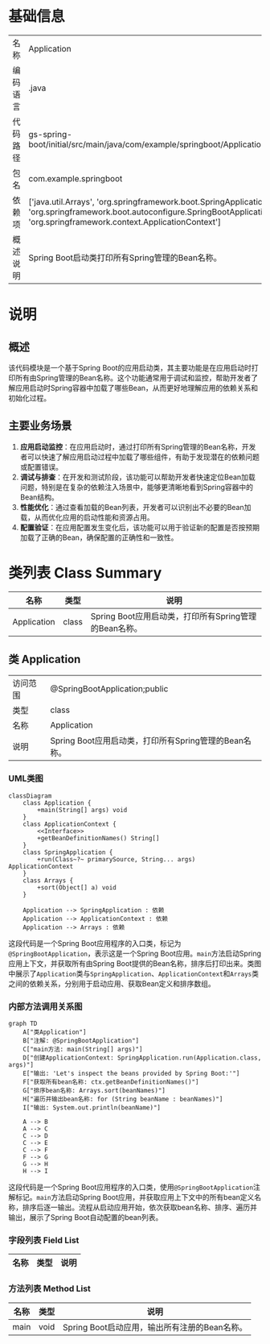 # 基础信息

|      |      |
|------|------|
| 名称 | Application |
| 编码语言 | .java |
| 代码路径 | gs-spring-boot/initial/src/main/java/com/example/springboot/Application.java |
| 包名 | com.example.springboot |
| 依赖项 | ['java.util.Arrays', 'org.springframework.boot.SpringApplication', 'org.springframework.boot.autoconfigure.SpringBootApplication', 'org.springframework.context.ApplicationContext'] |
| 概述说明 | Spring Boot启动类打印所有Spring管理的Bean名称。 |

# 说明

## 概述

该代码模块是一个基于Spring Boot的应用启动类，其主要功能是在应用启动时打印所有由Spring管理的Bean名称。这个功能通常用于调试和监控，帮助开发者了解应用启动时Spring容器中加载了哪些Bean，从而更好地理解应用的依赖关系和初始化过程。

## 主要业务场景

1. **应用启动监控**：在应用启动时，通过打印所有Spring管理的Bean名称，开发者可以快速了解应用启动过程中加载了哪些组件，有助于发现潜在的依赖问题或配置错误。
2. **调试与排查**：在开发和测试阶段，该功能可以帮助开发者快速定位Bean加载问题，特别是在复杂的依赖注入场景中，能够更清晰地看到Spring容器中的Bean结构。
3. **性能优化**：通过查看加载的Bean列表，开发者可以识别出不必要的Bean加载，从而优化应用的启动性能和资源占用。
4. **配置验证**：在应用配置发生变化后，该功能可以用于验证新的配置是否按预期加载了正确的Bean，确保配置的正确性和一致性。

# 类列表 Class Summary

| 名称   | 类型  | 说明 |
|-------|------|-------------|
| Application | class | Spring Boot应用启动类，打印所有Spring管理的Bean名称。 |



## 类 Application

|      |      |
|------|------|
| 访问范围 | @SpringBootApplication;public |
| 类型 | class |
| 名称 | Application |
| 说明 | Spring Boot应用启动类，打印所有Spring管理的Bean名称。 |


### UML类图

```mermaid
classDiagram
    class Application {
        +main(String[] args) void
    }
    class ApplicationContext {
        <<Interface>>
        +getBeanDefinitionNames() String[]
    }
    class SpringApplication {
        +run(Class~?~ primarySource, String... args) ApplicationContext
    }
    class Arrays {
        +sort(Object[] a) void
    }

    Application --> SpringApplication : 依赖
    Application --> ApplicationContext : 依赖
    Application --> Arrays : 依赖
```

这段代码是一个Spring Boot应用程序的入口类，标记为`@SpringBootApplication`，表示这是一个Spring Boot应用。`main`方法启动Spring应用上下文，并获取所有由Spring Boot提供的Bean名称，排序后打印出来。类图中展示了`Application`类与`SpringApplication`、`ApplicationContext`和`Arrays`类之间的依赖关系，分别用于启动应用、获取Bean定义和排序数组。


### 内部方法调用关系图

```mermaid
graph TD
    A["类Application"]
    B["注解: @SpringBootApplication"]
    C["main方法: main(String[] args)"]
    D["创建ApplicationContext: SpringApplication.run(Application.class, args)"]
    E["输出: 'Let's inspect the beans provided by Spring Boot:'"]
    F["获取所有bean名称: ctx.getBeanDefinitionNames()"]
    G["排序bean名称: Arrays.sort(beanNames)"]
    H["遍历并输出bean名称: for (String beanName : beanNames)"]
    I["输出: System.out.println(beanName)"]

    A --> B
    A --> C
    C --> D
    C --> E
    C --> F
    F --> G
    G --> H
    H --> I
```

这段代码是一个Spring Boot应用程序的入口类，使用`@SpringBootApplication`注解标记。`main`方法启动Spring Boot应用，并获取应用上下文中的所有bean定义名称，排序后逐一输出。流程从启动应用开始，依次获取bean名称、排序、遍历并输出，展示了Spring Boot自动配置的bean列表。

### 字段列表 Field List

| 名称  | 类型  | 说明 |
|-------|-------|------|

### 方法列表 Method List

| 名称  | 类型  | 说明 |
|-------|-------|------|
| main | void | Spring Boot启动应用，输出所有注册的Bean名称。 |




